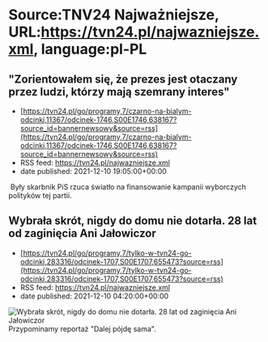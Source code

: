 # Source:TNV24 Najważniejsze, URL:https://tvn24.pl/najwazniejsze.xml, language:pl-PL

## "Zorientowałem się, że prezes jest otaczany przez ludzi, którzy mają szemrany interes"
 - [https://tvn24.pl/go/programy,7/czarno-na-bialym-odcinki,11367/odcinek-1746,S00E1746,638167?source_id=bannernewsowy&source=rss](https://tvn24.pl/go/programy,7/czarno-na-bialym-odcinki,11367/odcinek-1746,S00E1746,638167?source_id=bannernewsowy&source=rss)
 - RSS feed: https://tvn24.pl/najwazniejsze.xml
 - date published: 2021-12-10 19:05:00+00:00

<img alt="" src="https://tvn24.pl/najnowsze/cdn-zdjecie-wg5i2u-byly-skarbnik-pis-z-jaroslawem-kaczynskim-6194002/alternates/LANDSCAPE_1280" />
    Były skarbnik PiS rzuca światło na finansowanie kampanii wyborczych polityków tej partii.

## Wybrała skrót, nigdy do domu nie dotarła. 28 lat od zaginięcia Ani Jałowiczor
 - [https://tvn24.pl/go/programy,7/tylko-w-tvn24-go-odcinki,283316/odcinek-1707,S00E1707,655473?source=rss](https://tvn24.pl/go/programy,7/tylko-w-tvn24-go-odcinki,283316/odcinek-1707,S00E1707,655473?source=rss)
 - RSS feed: https://tvn24.pl/najwazniejsze.xml
 - date published: 2021-12-10 04:20:00+00:00

<img alt="Wybrała skrót, nigdy do domu nie dotarła. 28 lat od zaginięcia Ani Jałowiczor" src="https://tvn24.pl/najnowsze/cdn-zdjecie-jgkkho-ania-1-ok-5520245/alternates/LANDSCAPE_1280" />
    Przypominamy reportaż "Dalej pójdę sama".

